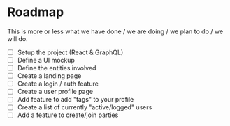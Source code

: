 # Roadmap

This is more or less what we have done / we are doing / we plan to do / we will do.

- [ ] Setup the project (React & GraphQL)
- [ ] Define a UI mockup
- [ ] Define the entities involved
- [ ] Create a landing page
- [ ] Create a login / auth feature
- [ ] Create a user profile page
- [ ] Add feature to add "tags" to your profile
- [ ] Create a list of currently "active/logged" users
- [ ] Add a feature to create/join parties
